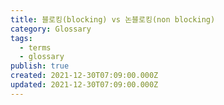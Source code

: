 ```yaml
---
title: 블로킹(blocking) vs 논블로킹(non blocking)
category: Glossary
tags:
  - terms
  - glossary
publish: true
created: 2021-12-30T07:09:00.000Z
updated: 2021-12-30T07:09:00.000Z
---
```

